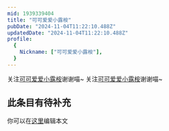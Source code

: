 ```yaml
---
mid: 1939339404
title: "可可爱爱小露桉"
pubDate: "2024-11-04T11:22:10.488Z"
updatedDate: "2024-11-04T11:22:10.488Z"
profile:
  {
    Nickname: ["可可爱爱小露桉"],
  }
---
```


关注[可可爱爱小露桉](https://space.bilibili.com/1939339404)谢谢喵~ 关注[可可爱爱小露桉](https://space.bilibili.com/1939339404)谢谢喵~

## 此条目有待补充
你可以在[这里](https://github.com/Yuhanawa/VTuber.ICU-Content/edit/master/v/可可爱爱小露桉/index.md)编辑本文

